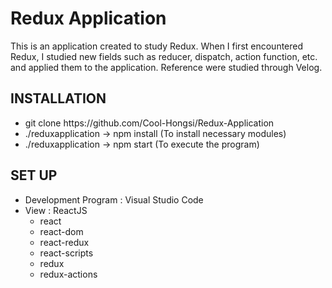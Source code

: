 # Redux Application

<div>This is an application created to study Redux. When I first encountered Redux, I studied new fields such as reducer, dispatch, action function, etc. and applied them to the application. Reference were studied through Velog.</div>

<h2>INSTALLATION</h2>
<ul>
    <li>git clone https://github.com/Cool-Hongsi/Redux-Application</li>
    <li>./reduxapplication -> npm install (To install necessary modules)</li>
    <li>./reduxapplication -> npm start (To execute the program)</li>
</ul>
<h2>SET UP</h2>
<ul>
    <li>Development Program : Visual Studio Code</li>
    <li>View : ReactJS
      <ul>
        <li>react</li>
        <li>react-dom</li>
        <li>react-redux</li>
        <li>react-scripts</li>
        <li>redux</li>
        <li>redux-actions</li>
      </ul>
    </li>
</ul>

